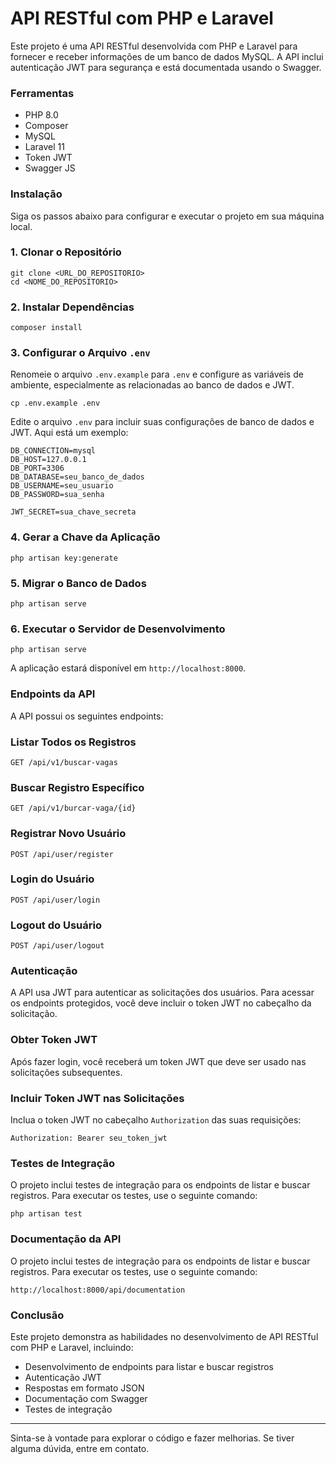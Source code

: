 # API RESTful com PHP e Laravel

Este projeto é uma API RESTful desenvolvida com PHP e Laravel para fornecer e receber informações de um banco de dados MySQL. A API inclui autenticação JWT para segurança e está documentada usando o Swagger.

### Ferramentas
* PHP 8.0
* Composer
* MySQL
* Laravel 11
* Token JWT
* Swagger JS
  
### Instalação
Siga os passos abaixo para configurar e executar o projeto em sua máquina local.
### 1. Clonar o Repositório
```
git clone <URL_DO_REPOSITORIO>
cd <NOME_DO_REPOSITORIO>
```
### 2. Instalar Dependências
```
composer install
```
### 3. Configurar o Arquivo `.env`
Renomeie o arquivo `.env.example` para `.env` e configure as variáveis de ambiente, especialmente as relacionadas ao banco de dados e JWT.
```
cp .env.example .env
```
Edite o arquivo `.env` para incluir suas configurações de banco de dados e JWT. Aqui está um exemplo:
```
DB_CONNECTION=mysql
DB_HOST=127.0.0.1
DB_PORT=3306
DB_DATABASE=seu_banco_de_dados
DB_USERNAME=seu_usuario
DB_PASSWORD=sua_senha

JWT_SECRET=sua_chave_secreta
```
### 4. Gerar a Chave da Aplicação
```
php artisan key:generate
```
### 5. Migrar o Banco de Dados
```
php artisan serve
```
### 6. Executar o Servidor de Desenvolvimento
```
php artisan serve
```
A aplicação estará disponível em `http://localhost:8000`.

### Endpoints da API
A API possui os seguintes endpoints:
### Listar Todos os Registros
```
GET /api/v1/buscar-vagas
```
### Buscar Registro Específico
```
GET /api/v1/burcar-vaga/{id}
```
### Registrar Novo Usuário
```
POST /api/user/register
```
### Login do Usuário
```
POST /api/user/login
```
### Logout do Usuário
```
POST /api/user/logout
```

### Autenticação

A API usa JWT para autenticar as solicitações dos usuários. Para acessar os endpoints protegidos, você deve incluir o token JWT no cabeçalho da solicitação.

### Obter Token JWT

Após fazer login, você receberá um token JWT que deve ser usado nas solicitações subsequentes.

### Incluir Token JWT nas Solicitações
Inclua o token JWT no cabeçalho `Authorization` das suas requisições:
```
Authorization: Bearer seu_token_jwt
```
### Testes de Integração
O projeto inclui testes de integração para os endpoints de listar e buscar registros. Para executar os testes, use o seguinte comando:
```
php artisan test
```

### Documentação da API
O projeto inclui testes de integração para os endpoints de listar e buscar registros. Para executar os testes, use o seguinte comando:
```
http://localhost:8000/api/documentation
```

### Conclusão

Este projeto demonstra as habilidades no desenvolvimento de API RESTful com PHP e Laravel, incluindo:
* Desenvolvimento de endpoints para listar e buscar registros
* Autenticação JWT
* Respostas em formato JSON
* Documentação com Swagger
* Testes de integração
---
Sinta-se à vontade para explorar o código e fazer melhorias. 
Se tiver alguma dúvida, entre em contato.

